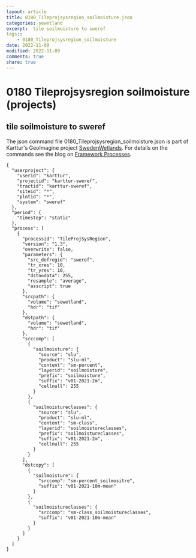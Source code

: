 ```yaml
---
layout: article
title: 0180_Tileprojsysregion_soilmoisture.json
categories: sewetland
excerpt:  tile soilmoisture to sweref 
tags:: 
    - 0180_Tileprojsysregion_soilmoisture
date: 2022-11-09
modified: 2022-11-09
comments: true
share: true
---
```


# 0180 Tileprojsysregion soilmoisture (projects)

##  tile soilmoisture to sweref 

The json command file <span class='file'>0180_Tileprojsysregion_soilmoisture.json</span> is part of Karttur's GeoImagine project [<span class='project'>SwedenWetlands</span>](https://karttur.github.io/geoimagine03-proj-wetland-se/index.html). For details on the commands see the blog on [Framework Processes](https://karttur.github.io/geoimagine03-docs-procpack/).

```
{
  "userproject": {
    "userid": "karttur",
    "projectid": "karttur-sweref",
    "tractid": "karttur-sweref",
    "siteid": "*",
    "plotid": "*",
    "system": "sweref"
  },
  "period": {
    "timestep": "static"
  },
  "process": [
    {
      "processid": "TileProjSysRegion",
      "version": "1.3",
      "overwrite": false,
      "parameters": {
        "src_defregid": "sweref",
        "tr_xres": 10,
        "tr_yres": 10,
        "dstnodata": 255,
        "resample": "average",
        "asscript": true
      },
      "srcpath": {
        "volume": "sewetland",
        "hdr": "tif"
      },
      "dstpath": {
        "volume": "sewetland",
        "hdr": "tif"
      },
      "srccomp": [
        {
          "soilmoisture": {
            "source": "slu",
            "product": "slu-ml",
            "content": "sm-percent",
            "layerid": "soilmoisture",
            "prefix": "soilmoisture",
            "suffix": "v01-2021-2m",
            "cellnull": 255
          }
        },
        {
          "soilmoistureclasses": {
            "source": "slu",
            "product": "slu-ml",
            "content": "sm-class",
            "layerid": "soilmoistureclasses",
            "prefix": "soilmoistureclasses",
            "suffix": "v01-2021-2m",
            "cellnull": 255
          }
        }
      ],
      "dstcopy": [
        {
          "soilmoisture": {
            "srccomp": "sm-percent_soilmositre",
            "suffix": "v01-2021-10m-mean"
          }
        },
        {
          "soilmoistureclasses": {
            "srccomp": "sm-class_soilmoistureclasses",
            "suffix": "v01-2021-10m-mean"
          }
        }
      ]
    }
  ]
}
```
